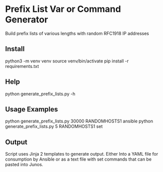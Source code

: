 # Prefix List Var or Command Generator
Build prefix lists of various lengths with random RFC1918 IP addresses

## Install
python3 -m venv venv
source venv/bin/activate
pip install -r requirements.txt

## Help
python generate_prefix_lists.py -h

## Usage Examples
python generate_prefix_lists.py 30000 RANDOMHOSTS1 ansible
python generate_prefix_lists.py 5 RANDOMHOSTS1 set

## Output
Script uses Jinja 2 templates to generate output. Either Into a YAML file for consumption by Ansible or as a text file with set commands that can be pasted into Junos.
